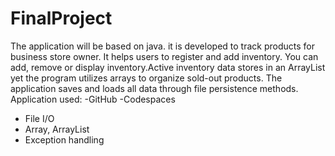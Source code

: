 # FinalProject

The application will be based on java. it is developed to track products for business store owner. It helps users to register and add inventory. You can add, remove or display inventory.Active inventory data stores in an ArrayList yet the program utilizes arrays to organize sold-out products. The application saves and loads all data through file persistence methods. 
Application used:
-GitHub 
-Codespaces
- File I/O
- Array, ArrayList
- Exception handling
